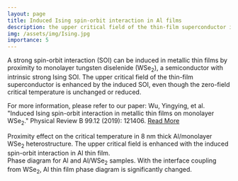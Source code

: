 ```yaml
---
layout: page
title: Induced Ising spin-orbit interaction in Al films 
description: the upper critical field of the thin-film superconductor is enhanced by the induced spin-orbit interaction
img: /assets/img/Ising.jpg
importance: 5
---
```


A strong spin-orbit interaction (SOI) can be induced in metallic thin films by proximity to monolayer tungsten diselenide (WSe<sub>2</sub>), a semiconductor with intrinsic strong Ising SOI. The upper critical field of the thin-film superconductor is enhanced by the induced SOI, even though the zero-field critical temperature is unchanged or reduced.
 
For more information, please refer to our paper: Wu, Yingying, et al. "Induced Ising spin-orbit interaction in metallic thin films on monolayer WSe<sub>2</sub>." Physical Review B 99.12 (2019): 121406. [Read More](https://journals.aps.org/prb/pdf/10.1103/PhysRevB.99.121406)



<div class="row">
    <div class="col-sm mt-3 mt-md-0">
        <img class="img-fluid rounded z-depth-1" src="{{ '/assets/img/Al.jpg' | relative_url }}" alt="" title="example image"/>
    </div>
</div>
<div class="caption">
    Proximity effect on the critical temperature in 8 nm thick Al/monolayer WSe<sub>2</sub> heterostructure. The upper critical field is enhanced with the induced spin-orbit interaction in Al thin film. 
</div>


<div class="row">
    <div class="col-sm mt-3 mt-md-0">
        <img class="img-fluid rounded z-depth-1" src="{{ '/assets/img/al-2.jpg' | relative_url }}" alt="" title="example image"/>
    </div>
</div>
<div class="caption">
    Phase diagram for Al and Al/WSe<sub>2</sub> samples. With the interface coupling from WSe<sub>2</sub>, Al thin film phase diagram is significantly changed. 
</div>